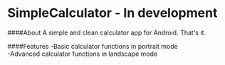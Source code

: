 SimpleCalculator - In development
================

####About
A simple and clean calculator app for Android. That's it.<br />

####Features
-Basic calculator functions in portrait mode<br />
-Advanced calculator functions in landscape mode



